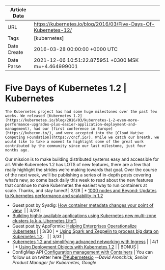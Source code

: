|             Article Data             ||
| ----------------- | ----------------- |
| URL               | https://kubernetes.io/blog/2016/03/Five-Days-Of-Kubernetes-12/        |
| Tags              | [kubernetes]       |
| Date Create       | 2016-03-28 00:00:00 &#43;0000 UTC |
| Date Parse        | 2021-12-06 10:51:22.875951 &#43;0300 MSK m=&#43;4.464999001  |

#  Five Days of Kubernetes 1.2  | Kubernetes

	
	
	
	
	The Kubernetes project has had some huge milestones over the past few weeks. We released [Kubernetes 1.2](https://kubernetes.io/blog/2016/03/kubernetes-1-2-even-more-performance-upgrades-plus-easier-application-deployment-and-management), had our [first conference in Europe](https://kubecon.io/), and were accepted into the [Cloud Native Computing Foundation](https://cncf.io/). While we catch our breath, we would like to take a moment to highlight some of the great work contributed by the community since our last milestone, just four months ago.
Our mission is to make building distributed systems easy and accessible for all. While Kubernetes 1.2 has LOTS of new features, there are a few that really highlight the strides we’re making towards that goal. Over the course of the next week, we’ll be publishing a series of in-depth posts covering what’s new, so come back daily this week to read about the new features that continue to make Kubernetes the easiest way to run containers at scale. Thanks, and stay tuned!
|
3/28
|
* [1000 nodes and Beyond: Updates to Kubernetes performance and scalability in 1.2](https://kubernetes.io/blog/2016/03/1000-nodes-and-beyond-updates-to-Kubernetes-performance-and-scalability-in-12)
* Guest post by Sysdig: [How container metadata changes your point of view](https://kubernetes.io/blog/2016/03/how-container-metadata-changes-your-point-of-view) 
|
|
3/29
|
* [Building highly available applications using Kubernetes new multi-zone clusters (a.k.a. Ubernetes Lite&#34;)](https://kubernetes.io/blog/2016/03/building-highly-available-applications-using-kubernetes-new-multi-zone-clusters-aka-ubernetes-lite/)
* Guest post by AppFormix: [Helping Enterprises Operationalize Kubernetes](https://kubernetes.io/blog/2016/03/appformix-helping-enterprises)
|
|
3/30
|
* [Using Spark and Zeppelin to process big data on Kubernetes 1.2](https://kubernetes.io/blog/2016/03/using-Spark-and-Zeppelin-to-process-Big-Data-on-Kubernetes).  
|
|
3/31
|
* [Kubernetes 1.2 and simplifying advanced networking with Ingress](https://kubernetes.io/blog/2016/03/kubernetes-1-2-and-simplifying-advanced-networking-with-ingress/)
|
|
4/1
|
* [Using Deployment Objects with Kubernetes 1.2](https://kubernetes.io/blog/2016/04/using-deployment-objects-with)
|
|
BONUS
|
* ConfigMap API [Configuration management with Containers](https://kubernetes.io/blog/2016/04/configuration-management-with-containers)
|
You can follow us on twitter here [@Kubernetesio](https://twitter.com/kubernetesio)
*--David Aronchick, Senior Product Manager for Kubernetes, Google*


	

	


